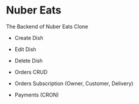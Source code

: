 # Nuber Eats

The Backend of Nuber Eats Clone

- Create Dish
- Edit Dish
- Delete Dish

- Orders CRUD
- Orders Subscription (Owner, Customer, Delivery)

- Payments (CRON)